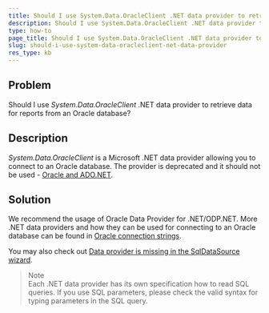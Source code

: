 ```yaml
---
title: Should I use System.Data.OracleClient .NET data provider to retrieve data for reports from an Oracle database?
description: Should I use System.Data.OracleClient .NET data provider to retrieve data for reports from an Oracle database?. 
type: how-to
page_title: Should I use System.Data.OracleClient .NET data provider to retrieve data for reports from an Oracle database?
slug: should-i-use-system-data-oracleclient-net-data-provider
res_type: kb
---
```



## Problem   
 Should I use *System.Data.OracleClient* .NET data provider to retrieve data for reports from an Oracle database?  
  
## Description  
*System.Data.OracleClient* is a Microsoft .NET data provider allowing you to connect to an Oracle database. The provider is deprecated and it should not be used - <a href="https://docs.microsoft.com/en-us/dotnet/framework/data/adonet/oracle-and-adonet" target="_blank">Oracle and ADO.NET</a>.
  
## Solution
We recommend the usage of Oracle Data Provider for .NET/ODP.NET. More .NET data providers and how they can be used for connecting to an Oracle database can be found in <a href="https://www.connectionstrings.com/oracle/" target="_blank">Oracle connection strings</a>.  
   
You may also check out [Data provider is missing in the SqlDataSource wizard](../details/data-provider-is-missing-in-the-sqldatasource-wizard).  

>Note 
></br>
>Each .NET data provider has its own specification how to read SQL queries. If you use SQL parameters, please check the valid syntax for typing parameters in the SQL query. 
